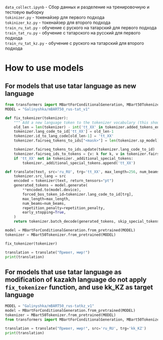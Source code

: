 ```data_collect.ipynb``` - Сбор данных и разделение на тренировочную и тестовую выборку \
```tokinizer.py``` - токенайзер для первого подхода \
```tokinizer_kz.py``` - токенайзер для второго подхода \
```train_ru_tat.py``` - обучение с руского на татарский для первого подхода \
```train_tat_ru.py``` - обучение с татарского на русский для первого подхода \
```train_ru_tat_kz.py``` - обучение с руского на татарский для второго подхода


# How to use models


## For models that use tatar language as new language
```python
from transformers import MBartForConditionalGeneration, MBart50Tokenizer
MODEL = "Galinyshka/mBART50_rus-tat_v1"

def fix_tokenizer(tokenizer):
    """ Add a new language token to the tokenizer vocabulary (this should be done each time after its initialization) """
    old_len = len(tokenizer) - int('tt_XX' in tokenizer.added_tokens_encoder)
    tokenizer.lang_code_to_id['tt_XX'] = old_len-1
    tokenizer.id_to_lang_code[old_len-1] = 'tt_XX'
    tokenizer.fairseq_tokens_to_ids["<mask>"] = len(tokenizer.sp_model) + len(tokenizer.lang_code_to_id) + tokenizer.fairseq_offset

    tokenizer.fairseq_tokens_to_ids.update(tokenizer.lang_code_to_id)
    tokenizer.fairseq_ids_to_tokens = {v: k for k, v in tokenizer.fairseq_tokens_to_ids.items()}
    if 'tt_XX' not in tokenizer._additional_special_tokens:
        tokenizer._additional_special_tokens.append('tt_XX')

def translate(text, src='ru_RU', trg='tt_XX', max_length=256, num_beams=5, repetition_penalty=5.0, **kwargs):
    tokenizer.src_lang = src
    encoded = tokenizer(text, return_tensors="pt")
    generated_tokens = model.generate(
        **encoded.to(model.device),
        forced_bos_token_id=tokenizer.lang_code_to_id[trg], 
        max_length=max_length, 
        num_beams=num_beams,
        repetition_penalty=repetition_penalty,
        early_stopping=True,
    )
    return tokenizer.batch_decode(generated_tokens, skip_special_tokens=True)[0]

model = MBartForConditionalGeneration.from_pretrained(MODEL)
tokenizer = MBart50Tokenizer.from_pretrained(MODEL)

fix_tokenizer(tokenizer)

translation = translate("Привет, мир!")
print(translation)
```

## For models that use tatar language as modification of kazakh language do not apply `fix_tokenizer` function, and use kk_KZ as target language
```python
MODEL = "Galinyshka/mBART50_rus-tatkz_v1"
model = MBartForConditionalGeneration.from_pretrained(MODEL)
tokenizer = MBart50Tokenizer.from_pretrained(MODEL)
from transformers import MBartForConditionalGeneration, MBart50Tokenizer

translation = translate("Привет, мир!", src='ru_RU', trg='kk_KZ')
print(translation)
```